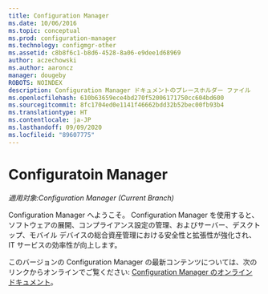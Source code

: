 ```yaml
---
title: Configuration Manager
ms.date: 10/06/2016
ms.topic: conceptual
ms.prod: configuration-manager
ms.technology: configmgr-other
ms.assetid: c8b8f6c1-b8d6-4528-8a06-e9dee1d68969
author: aczechowski
ms.author: aaroncz
manager: dougeby
ROBOTS: NOINDEX
description: Configuration Manager ドキュメントのプレースホルダー ファイル
ms.openlocfilehash: 610b63659ece4bd270f52006171750cc604bd600
ms.sourcegitcommit: 8fc1704ed0e1141f46662bdd32b52bec00fb93b4
ms.translationtype: HT
ms.contentlocale: ja-JP
ms.lasthandoff: 09/09/2020
ms.locfileid: "89607775"
---
```

# <a name="configuration-manager"></a>Configuratoin Manager

*適用対象:Configuration Manager (Current Branch)*

Configuration Manager へようこそ。 Configuration Manager を使用すると、ソフトウェアの展開、コンプライアンス設定の管理、およびサーバー、デスクトップ、モバイル デバイスの総合資産管理における安全性と拡張性が強化され、IT サービスの効率性が向上します。  

このバージョンの Configuration Manager の最新コンテンツについては、次のリンクからオンラインでご覧ください: [Configuration Manager のオンライン ドキュメント](/mem/configmgr)。
